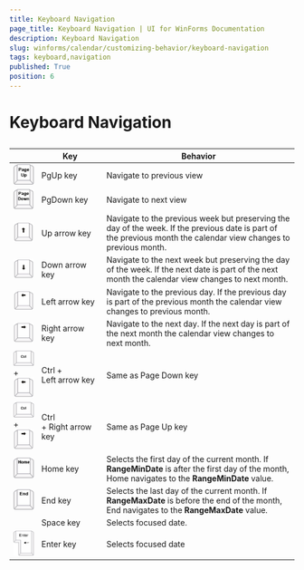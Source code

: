 ```yaml
---
title: Keyboard Navigation
page_title: Keyboard Navigation | UI for WinForms Documentation
description: Keyboard Navigation
slug: winforms/calendar/customizing-behavior/keyboard-navigation
tags: keyboard,navigation
published: True
position: 6
---
```


# Keyboard Navigation



## 


|  |  __Key__  |  __Behavior__  |
| ------ | ------ | ------ |
|![calendar-customizing-behavior-keyboard-navigation 001](images/calendar-customizing-behavior-keyboard-navigation001.png)|PgUp key|Navigate to previous view|
|![calendar-customizing-behavior-keyboard-navigation 002](images/calendar-customizing-behavior-keyboard-navigation002.png)|PgDown key|Navigate to next view|
|![calendar-customizing-behavior-keyboard-navigation 003](images/calendar-customizing-behavior-keyboard-navigation003.png)|Up arrow key|Navigate to the previous week but preserving the day of the week. If the previous date is part of the previous month the calendar view changes to previous month.|
|![calendar-customizing-behavior-keyboard-navigation 004](images/calendar-customizing-behavior-keyboard-navigation004.png)|Down arrow key|Navigate to the next week but preserving the day of the week. If the next date is part of the next month the calendar view changes to next month.|
|![calendar-customizing-behavior-keyboard-navigation 005](images/calendar-customizing-behavior-keyboard-navigation005.png)|Left arrow key|Navigate to the previous day. If the previous day is part of the previous month the calendar view changes to previous month.|
|![calendar-customizing-behavior-keyboard-navigation 006](images/calendar-customizing-behavior-keyboard-navigation006.png)|Right arrow  key|Navigate to the next day. If the next day is part of the next month the calendar view changes to next month.|
|![calendar-customizing-behavior-keyboard-navigation 007](images/calendar-customizing-behavior-keyboard-navigation007.png) + ![calendar-customizing-behavior-keyboard-navigation 005](images/calendar-customizing-behavior-keyboard-navigation005.png)|Ctrl + Left arrow key|Same as Page Down key|
|![calendar-customizing-behavior-keyboard-navigation 007](images/calendar-customizing-behavior-keyboard-navigation007.png) + ![calendar-customizing-behavior-keyboard-navigation 006](images/calendar-customizing-behavior-keyboard-navigation006.png)|Ctrl + Right arrow key|Same as Page Up key|
|![calendar-customizing-behavior-keyboard-navigation 008](images/calendar-customizing-behavior-keyboard-navigation008.png)|Home key|Selects the first day of the current month. If __RangeMinDate__ is after the first day of the month, Home navigates to the __RangeMinDate__ value.|
|![calendar-customizing-behavior-keyboard-navigation 009](images/calendar-customizing-behavior-keyboard-navigation009.png)|End key|Selects the last day of the current month. If __RangeMaxDate__ is before the end of the month, End navigates to the __RangeMaxDate__ value.|
||Space key|Selects focused date.|
|![calendar-customizing-behavior-keyboard-navigation 010](images/calendar-customizing-behavior-keyboard-navigation010.png)|Enter key|Selects focused date|
